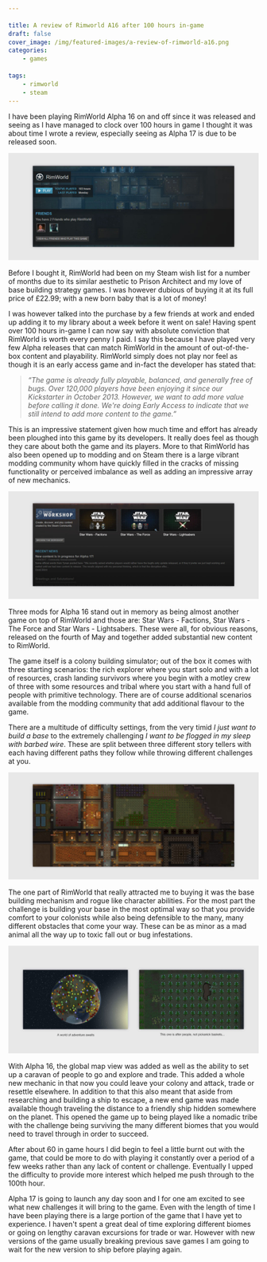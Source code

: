 ```yaml
---

title: A review of Rimworld A16 after 100 hours in-game
draft: false
cover_image: /img/featured-images/a-review-of-rimworld-a16.png
categories:
    - games

tags:
    - rimworld
    - steam
---
```


I have been playing RimWorld Alpha 16 on and off since it was released and seeing as I have managed to clock over 100 hours in game I thought it was about time I wrote a review, especially seeing as Alpha 17 is due to be released soon.

![100 Hours in  RimWorld A16](/img/a-review-of-rimworld-a16-after-100-hours-ingame-1.jpg "100 Hours in RimWorld A16")

Before I bought it, RimWorld had been on my Steam wish list for a number of months due to its similar aesthetic to Prison Architect and my love of base building strategy games. I was however dubious of buying it at its full price of £22.99; with a new born baby that is a lot of money!

I was however talked into the purchase by a few friends at work and ended up adding it to my library about a week before it went on sale! Having spent over 100 hours in-game I can now say with absolute conviction that RimWorld is worth every penny I paid. I say this because I have played very few Alpha releases that can match RimWorld in the amount of out-of-the-box content and playability. RimWorld simply does not play nor feel as though it is an early access game and in-fact the developer has stated that:

> _“The game is already fully playable, balanced, and generally free of bugs. Over 120,000 players have been enjoying it since our Kickstarter in October 2013. However, we want to add more value before calling it done. We're doing Early Access to indicate that we still intend to add more content to the game.”_

This is an impressive statement given how much time and effort has already been ploughed into this game by its developers. It really does feel as though they care about both the game and its players. More to that RimWorld has also been opened up to modding and on Steam there is a large vibrant modding community whom have quickly filled in the cracks of missing functionality or perceived imbalance as well as adding an impressive array of new mechanics.

![RimWorld A16 Modding](/img/a-review-of-rimworld-a16-after-100-hours-ingame-2.jpg "RimWorld A16 Modding")

Three mods for Alpha 16 stand out in memory as being almost another game on top of RimWorld and those are: Star Wars - Factions, Star Wars - The Force and Star Wars - Lightsabers. These were all, for obvious reasons, released on the fourth of May and together added substantial new content to RimWorld.

The game itself is a colony building simulator; out of the box it comes with three starting scenarios: the rich explorer where you start solo and with a lot of resources, crash landing survivors where you begin with a motley crew of three with some resources and tribal where you start with a hand full of people with primitive technology. There are of course additional scenarios available from the modding community that add additional flavour to the game.

There are a multitude of difficulty settings, from the very timid _I just want to build a base_ to the extremely challenging _I want to be flogged in my sleep with barbed wire_. These are split between three different story tellers with each having different paths they follow while throwing different challenges at you.

![RimWorld A16](/img/a-review-of-rimworld-a16-after-100-hours-ingame-3.jpg "RimWorld A16")

The one part of RimWorld that really attracted me to buying it was the base building mechanism and rogue like character abilities. For the most part the challenge is building your base in the most optimal way so that you provide comfort to your colonists while also being defensible to the many, many different obstacles that come your way. These can be as minor as a mad animal all the way up to toxic fall out or bug infestations.

![RimWorld A16](/img/a-review-of-rimworld-a16-after-100-hours-ingame-4.jpg "RimWorld A16")

With Alpha 16, the global map view was added as well as the ability to set up a caravan of people to go and explore and trade. This added a whole new mechanic in that now you could leave your colony and attack, trade or resettle elsewhere. In addition to that this also meant that aside from researching and building a ship to escape, a new end game was made available though traveling the distance to a friendly ship hidden somewhere on the planet. This opened the game up to being played like a nomadic tribe with the challenge being surviving the many different biomes that you would need to travel through in order to succeed.

After about 60 in game hours I did begin to feel a little burnt out with the game, that could be more to do with playing it constantly over a period of a few weeks rather than any lack of content or challenge. Eventually I upped the difficulty to provide more interest which helped me push through to the 100th hour.

Alpha 17 is going to launch any day soon and I for one am excited to see what new challenges it will bring to the game. Even with the length of time I have been playing there is a large portion of the game that I have yet to experience. I haven't spent a great deal of time exploring different biomes or going on lengthy caravan excursions for trade or war. However with new versions of the game usually breaking previous save games I am going to wait for the new version to ship before playing again.